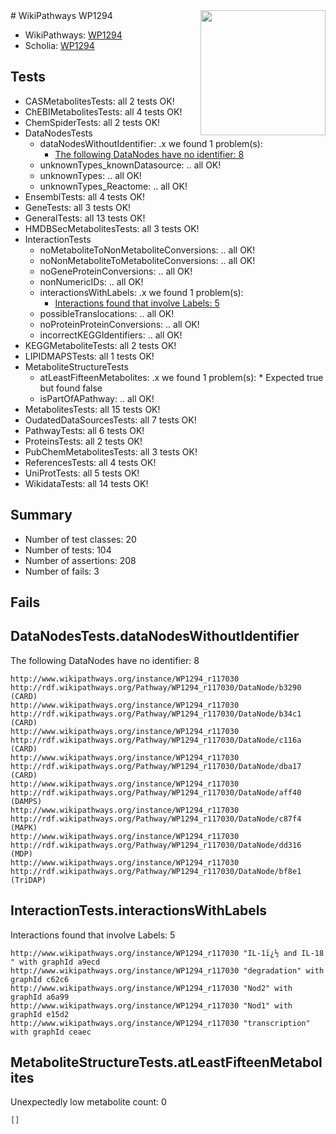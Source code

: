 <img style="float: right; width: 200px" src="https://upload.wikimedia.org/wikipedia/commons/thumb/8/83/Wplogo_with_text_500.png/640px-Wplogo_with_text_500.png" />
# WikiPathways WP1294

* WikiPathways: [WP1294](https://new.wikipathways.org/pathways/WP1294)
* Scholia: [WP1294](https://scholia.toolforge.org/wikipathways/WP1294)
## Tests
* CASMetabolitesTests: all 2 tests OK!
* ChEBIMetabolitesTests: all 4 tests OK!
* ChemSpiderTests: all 2 tests OK!
* DataNodesTests
    * dataNodesWithoutIdentifier: .x we found 1 problem(s):
        * [The following DataNodes have no identifier: 8](#d2d32fa7)
    * unknownTypes_knownDatasource: .. all OK!
    * unknownTypes: .. all OK!
    * unknownTypes_Reactome: .. all OK!
* EnsemblTests: all 4 tests OK!
* GeneTests: all 3 tests OK!
* GeneralTests: all 13 tests OK!
* HMDBSecMetabolitesTests: all 3 tests OK!
* InteractionTests
    * noMetaboliteToNonMetaboliteConversions: .. all OK!
    * noNonMetaboliteToMetaboliteConversions: .. all OK!
    * noGeneProteinConversions: .. all OK!
    * nonNumericIDs: .. all OK!
    * interactionsWithLabels: .x we found 1 problem(s):
        * [Interactions found that involve Labels: 5](#630d267c)
    * possibleTranslocations: .. all OK!
    * noProteinProteinConversions: .. all OK!
    * incorrectKEGGIdentifiers: .. all OK!
* KEGGMetaboliteTests: all 2 tests OK!
* LIPIDMAPSTests: all 1 tests OK!
* MetaboliteStructureTests
    * atLeastFifteenMetabolites: .x we found 1 problem(s):
            * Expected true but found false
    * isPartOfAPathway: .. all OK!
* MetabolitesTests: all 15 tests OK!
* OudatedDataSourcesTests: all 7 tests OK!
* PathwayTests: all 6 tests OK!
* ProteinsTests: all 2 tests OK!
* PubChemMetabolitesTests: all 3 tests OK!
* ReferencesTests: all 4 tests OK!
* UniProtTests: all 5 tests OK!
* WikidataTests: all 14 tests OK!


## Summary

* Number of test classes: 20
* Number of tests: 104
* Number of assertions: 208
* Number of fails: 3

## Fails

<a name="d2d32fa7" />

## DataNodesTests.dataNodesWithoutIdentifier

The following DataNodes have no identifier: 8
```
http://www.wikipathways.org/instance/WP1294_r117030 http://rdf.wikipathways.org/Pathway/WP1294_r117030/DataNode/b3290 (CARD)
http://www.wikipathways.org/instance/WP1294_r117030 http://rdf.wikipathways.org/Pathway/WP1294_r117030/DataNode/b34c1 (CARD)
http://www.wikipathways.org/instance/WP1294_r117030 http://rdf.wikipathways.org/Pathway/WP1294_r117030/DataNode/c116a (CARD)
http://www.wikipathways.org/instance/WP1294_r117030 http://rdf.wikipathways.org/Pathway/WP1294_r117030/DataNode/dba17 (CARD)
http://www.wikipathways.org/instance/WP1294_r117030 http://rdf.wikipathways.org/Pathway/WP1294_r117030/DataNode/aff40 (DAMPS)
http://www.wikipathways.org/instance/WP1294_r117030 http://rdf.wikipathways.org/Pathway/WP1294_r117030/DataNode/c87f4 (MAPK)
http://www.wikipathways.org/instance/WP1294_r117030 http://rdf.wikipathways.org/Pathway/WP1294_r117030/DataNode/dd316 (MDP)
http://www.wikipathways.org/instance/WP1294_r117030 http://rdf.wikipathways.org/Pathway/WP1294_r117030/DataNode/bf8e1 (TriDAP)
```

<a name="630d267c" />

## InteractionTests.interactionsWithLabels

Interactions found that involve Labels: 5
```
http://www.wikipathways.org/instance/WP1294_r117030 "IL-1ï¿½ and IL-18
" with graphId a9ecd
http://www.wikipathways.org/instance/WP1294_r117030 "degradation" with graphId c62c6
http://www.wikipathways.org/instance/WP1294_r117030 "Nod2" with graphId a6a99
http://www.wikipathways.org/instance/WP1294_r117030 "Nod1" with graphId e15d2
http://www.wikipathways.org/instance/WP1294_r117030 "transcription" with graphId ceaec
```

<a name="6d4290df" />

## MetaboliteStructureTests.atLeastFifteenMetabolites

Unexpectedly low metabolite count: 0

```
[]
```

